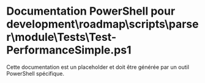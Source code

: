 # Documentation PowerShell pour development\roadmap\scripts\parser\module\Tests\Test-PerformanceSimple.ps1

Cette documentation est un placeholder et doit être générée par un outil PowerShell spécifique.
